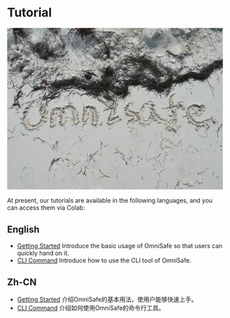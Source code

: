 # Tutorial
![logo](./images/omnisafe.jpg)

At present, our tutorials are available in the following languages, and you can access them via Colab:

## English
- [Getting Started](https://colab.research.google.com/github/PKU-Alignment/omnisafe/blob/main/tutorials/English/1.Getting_Started.ipynb) Introduce the basic usage of OmniSafe so that users can quickly hand on it.
- [CLI Command](https://colab.research.google.com/github/PKU-Alignment/omnisafe/blob/main/tutorials/English/2.CLI_Command.ipynb) Introduce how to use the CLI tool of OmniSafe.

## Zh-CN
- [Getting Started](https://colab.research.google.com/github/PKU-Alignment/omnisafe/blob/main/tutorials/%E7%AE%80%E4%BD%93%E4%B8%AD%E6%96%87/1.Getting%20Started.ipynb) 介绍OmniSafe的基本用法，使用户能够快速上手。
- [CLI Command](https://colab.research.google.com/github/PKU-Alignment/omnisafe/blob/main/tutorials/%E7%AE%80%E4%BD%93%E4%B8%AD%E6%96%87/2.CLI%20Command.ipynb) 介绍如何使用OmniSafe的命令行工具。
